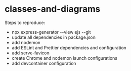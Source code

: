 # classes-and-diagrams

Steps to reproduce:

- npx express-generator --view ejs --git
- update all dependencies in package.json
- add nodemon
- add ESLint and Prettier dependencies and configuration
- add serve-favicon
- create Chrome and nodemon launch configurations
- add devcontainer configuration
